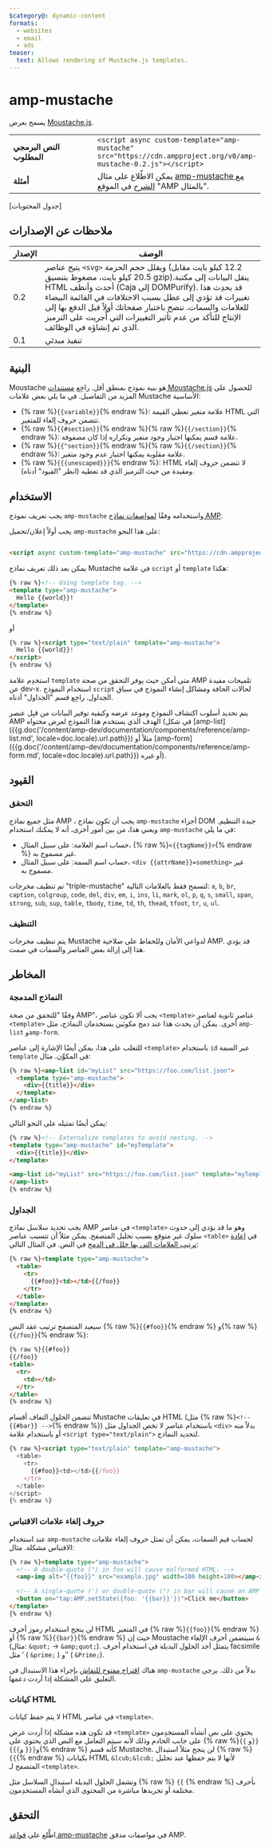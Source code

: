 ```yaml
---
$category@: dynamic-content
formats:
  - websites
  - email
  - ads
teaser:
  text: Allows rendering of Mustache.js templates.
---
```




<!--
       Copyright 2016 The AMP HTML Authors. All Rights Reserved.

       Licensed under the Apache License, Version 2.0 (the "License");
     you may not use this file except in compliance with the License.
     You may obtain a copy of the License at

     http://www.apache.org/licenses/LICENSE-2.0

     Unless required by applicable law or agreed to in writing, software
     distributed under the License is distributed on an "AS-IS" BASIS,
     WITHOUT WARRANTIES OR CONDITIONS OF ANY KIND, either express or implied.
     See the License for the specific language governing permissions and
     limitations under the License.
-->

# amp-mustache

يسمح بعرض [Moustache.js](https://github.com/janl/mustache.js/).

<table>
  <tr>
    <td width="40%"><strong>النص البرمجي المطلوب</strong></td>
    <td>
      <div>
        <code>&lt;script async custom-template="amp-mustache" src="https://cdn.ampproject.org/v0/amp-mustache-0.2.js"&gt;&lt;/script&gt;</code>
      </div>
    </td>
  </tr>
  <tr>
    <td width="40%"><strong>أمثلة</strong></td>
    <td>يمكن الاطّلاع على مثال <a href="https://ampbyexample.com/components/amp-mustache/">amp-mustache مع الشرح</a> في الموقع "AMP بالمثال".</td>
  </tr>
</table>

[جدول المحتويات]

## ملاحظات عن الإصدارات

| الإصدار | الوصف |
|-------|-----|
| 0.2 | يتيح عناصر `<svg>` ويقلل حجم الحزمة (12.2 كيلو بايت مقابل 20.5 كيلو بايت، مضغوط بتنسيق gzip).ينقل البيانات إلى مكتبة HTML أحدث وأنظف (Caja إلى DOMPurify). قد يحدِث هذا تغييرات قد تؤدي إلى عطل بسبب الاختلافات في القائمة البيضاء للعلامات والسمات. ننصح باختبار صفحاتك أولاً قبل الدفع بها إلى الإنتاج للتأكد من عدم تأثير التغييرات التي أُجريت على الترميز الذي تم إنشاؤه في الوظائف. |
| 0.1 | تنفيذ مبدئي |

## البنية

Moustache هو بنية نموذج بمنطق أقل. راجِع [مستندات Moustache.js](https://github.com/janl/mustache.js/) للحصول على المزيد من التفاصيل. في ما يلي بعض علامات Mustache الأساسية:

* {% raw %}`{{variable}}`{% endraw %}: علامة متغير تعطي القيمة HTML التي تتضمن حروف إلغاء للمتغير.
* {% raw %}`{{#section}}`{% endraw %}{% raw %}`{{/section}}`{% endraw %}: علامة قسم يمكنها اختبار وجود متغير وتكراره إذا كان مصفوفة.
* {% raw %}`{{^section}}`{% endraw %}{% raw %}`{{/section}}`{% endraw %}: علامة مقلوبة يمكنها اختبار عدم وجود متغير.
* {% raw %}`{{{unescaped}}}`{% endraw %}: HTML لا تتضمن حروف إلغاء ومقيدة من حيث الترميز الذي قد تعطيه (انظر "القيود" أدناه).

## الاستخدام

يجب تعريف نموذج `amp-mustache` واستخدامه وفقًا [لمواصفات نماذج AMP](https://github.com/ampproject/amphtml/blob/master/spec/amp-html-templates.md).

يجب أولاً إعلان/تحميل `amp-mustache` على هذا النحو:

```html

<script async custom-template="amp-mustache" src="https://cdn.ampproject.org/v0/amp-mustache-0.2.js"></script>
```

يمكن بعد ذلك تعريف نماذج Mustache في علامة `script` أو `template` هكذا:

```html
{% raw %}<!-- Using template tag. -->
<template type="amp-mustache">
  Hello {{world}}!
</template>
{% endraw %}
```
أو

<!-- Using script tag. -->
```html
{% raw %}<script type="text/plain" template="amp-mustache">
  Hello {{world}}!
</script>
{% endraw %}
```

استخدِم علامة `template` متى أمكن حيث يوفر التحقق من صحة AMP تلميحات مفيدة عن dev-x. استخدام النموذج `script` لحالات الحافة ومشاكل إنشاء النموذج في سياق الجداول. راجِع قسم "الجداول" أدناه.

يتم تحديد أسلوب اكتشاف النموذج وموعد عرضه وكيفية توفير البيانات من قبِل عنصر AMP الهدف الذي يستخدم هذا النموذج لعرض محتواه (في شكل [amp-list]({{g.doc('/content/amp-dev/documentation/components/reference/amp-list.md', locale=doc.locale).url.path}}) مثلاً أو [amp-form]({{g.doc('/content/amp-dev/documentation/components/reference/amp-form.md', locale=doc.locale).url.path}}) أو غيره).

## القيود

### التحقق

مثل جميع نماذج AMP ، يجب أن تكون نماذج `amp-mustache` أجزاء DOM جيدة التنظيم. ويعني هذا، من بين أمور أخرى، أنه لا يمكنك استخدام `amp-mustache` في ما يلي:

* حساب اسم العلامة: على سبيل المثال، {% raw %}`<{{tagName}}>`{% endraw %} غير مسموح به.
* حساب اسم السمة: على سبيل المثال، `<div {{attrName}}=something>` غير مسموح به.

تم تنظيف مخرجات "triple-mustache" لتسمح فقط بالعلامات التالية: `a`, `b`, `br`, `caption`, `colgroup`, `code`, `del`, `div`, `em`, `i`, `ins`, `li`, `mark`, `ol`, `p`, `q`, `s`, `small`, `span`, `strong`, `sub`, `sup`, `table`, `tbody`, `time`, `td`, `th`, `thead`, `tfoot`, `tr`, `u`, `ul`.

### التنظيف

يتم تنظيف مخرجات Mustache لدواعي الأمان وللحفاظ على صلاحية AMP. قد يؤدي هذا إلى إزالة بعض العناصر والسمات في صمت.

## المخاطر

### النماذج المدمجة

وفقًا "للتحقق من صحة AMP"، يجب ألا تكون عناصر `<template>` عناصر ثانوية لعناصر `<template>` أخرى. يمكن أن يحدث هذا عند دمج مكونَين يستخدمان النماذج، مثل `amp-list` و`amp-form`.

للتغلب على هذا، يمكن أيضًا الإشارة إلى عناصر `<template>` باستخدام `id` عبر السمة `template` في المكوِّن. مثال:

```html
{% raw %}<amp-list id="myList" src="https://foo.com/list.json">
  <template type="amp-mustache">
    <div>{{title}}</div>
  </template>
</amp-list>
{% endraw %}
```

يمكن أيضًا تمثيله على النحو التالي:

```html
{% raw %}<!-- Externalize templates to avoid nesting. -->
<template type="amp-mustache" id="myTemplate">
  <div>{{title}}</div>
</template>

<amp-list id="myList" src="https://foo.com/list.json" template="myTemplate">
</amp-list>
{% endraw %}
```

### الجداول

يجب تحديد سلاسل نماذج AMP في عناصر `<template>` وهو ما قد يؤدي إلى حدوث سلوك غير متوقع بسبب تحليل المتصفح. يمكن مثلاً أن تتسبب عناصر `<table>` في [إعادة ترتيب العلامات التي بها خلل في الدمج](https://www.w3.org/TR/html5/syntax.html#unexpected-markup-in-tables) في النص. في المثال التالي:

```html
{% raw %}<template type="amp-mustache">
  <table>
    <tr>
      {{#foo}}<td></td>{{/foo}}
    </tr>
  </table>
</template>
{% endraw %}
```

سيعيد المتصفح ترتيب عقد النص {% raw %}`{{#foo}}`{% endraw %} و{% raw %}`{{/foo}}`{% endraw %}:

```html
{% raw %}{{#foo}}
{{/foo}}
<table>
  <tr>
    <td></td>
  </tr>
</table>
{% endraw %}
```

تتضمن الحلول التفاف أقسام Mustache في تعليقات HTML (مثل {% raw %}`<!-- {{#bar}} -->`{% endraw %}) باستخدام عناصر لا تخص الجداول مثل `<div>` بدلاً منه أو باستخدام علامة `<script type="text/plain">` لتحديد النماذج.

```html
{% raw %}<script type="text/plain" template="amp-mustache">
  <table>
    <tr>
      {{#foo}}<td></td>{{/foo}}
    </tr>
  </table>
</script>
{% endraw %}
```

### حروف إلغاء علامات الاقتباس

عند استخدام `amp-mustache` لحساب قيم السمات، يمكن أن تمثل حروف إلغاء علامات الاقتباس مشكلة. مثال:

```html
{% raw %}<template type="amp-mustache">
  <!-- A double-quote (") in foo will cause malformed HTML. -->
  <amp-img alt="{{foo}}" src="example.jpg" width=100 height=100></amp-img>

  <!-- A single-quote (') or double-quote (") in bar will cause an AMP runtime parse error. -->
  <button on="tap:AMP.setState({foo: '{{bar}}'})">Click me</button>
</template>
{% endraw %}
```

لن ينجح استخدام رموز أحرف HTML في المتغير {% raw %}`{{foo}}`{% endraw %} أو {% raw %}`{{bar}}`{% endraw %} حيث إن Moustache سيتضمن أحرف الإلغاء `&` (مثال: `&quot;` -> `&amp;quot;`). يتمثل أحد الحلول البديلة في استخدام أحرف facsimile مثل ′ ( `&prime;` ) و″ ( `&Prime;`).

هناك [اقتراح مفتوح للنقاش](https://github.com/ampproject/amphtml/issues/8395) بإجراء هذا الاستبدال في `amp-mustache` بدلاً من ذلك. يرجى التعليق على المشكلة إذا أردت دعمها.

### كيانات HTML

لا يتم حفظ كيانات HTML في عناصر `<template>`.

قد تكون هذه مشكلة إذا أردت عرض `<template>` يحتوي على نص أنشأه المستخدِمون على جانب الخادم وذلك لأنه سيتم التعامل مع النص الذي يحتوي على {% raw %}`{{` و`}}` و`{{{` و`}}}`{% endraw %} كأنه قسم Mustache. لن ينجح مثلاً استبدال {% raw %}`{{`{% endraw %} بكيانات HTML `&lcub;&lcub;` لأنها لا يتم حفظها عند تحليل المتصفح لـ `<template>`.

وتشمل الحلول البديلة استبدال السلاسل مثل {% raw %} `{{` {% endraw %} بأحرف مختلفة أو تجريدها مباشرة من المحتوى الذي أنشأه المستخدِمون.

## التحقق

اطِّلع على [قواعد amp-mustache](https://github.com/ampproject/amphtml/blob/master/extensions/amp-mustache/validator-amp-mustache.protoascii) في مواصفات مدقق AMP.
